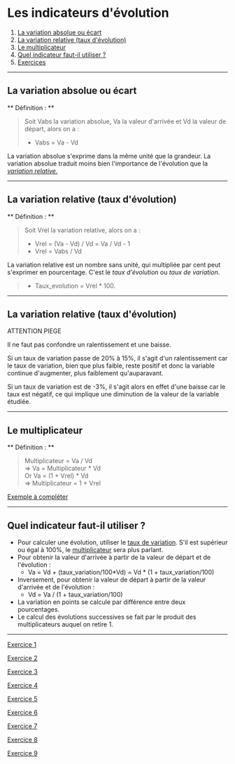 # Les indicateurs d'évolution

1. [La variation absolue ou écart](#/6/1)
2. [La variation relative (taux d'évolution)](#/6/2)
3. [Le multiplicateur](#/6/4)
4. [Quel indicateur faut-il utiliser ?](#/6/5)
5. [Exercices](#/6/6)

----

## La variation absolue ou écart

** Définition : **
> Soit Vabs la variation absolue, Va la valeur d'arrivée et Vd la valeur de départ, alors on a :  
> - Vabs = Va - Vd

La variation absolue s'exprime dans la même unité que la grandeur.
La variation absolue traduit moins bien l'importance de l'évolution que la *[variation relative.](#/6/2)*  

----

## La variation relative (taux d'évolution)  

** Définition : **
> Soit Vrel la variation relative, alors on a :  
> - Vrel = (Va - Vd) / Vd = Va / Vd - 1  
> - Vrel = Vabs / Vd  

La variation relative est un nombre sans unité, qui multipliée par cent peut s'exprimer en pourcentage. C'est le *taux d'évolution* ou *taux de variation*.  

> - Taux_evolution = Vrel * 100.  

----

## La variation relative (taux d'évolution)

<p id="piege"> ATTENTION PIEGE</p>
<div id="souspiege"><p>Il ne faut pas confondre un ralentissement et une baisse.</p>

<p>Si un taux de variation passe de 20% à 15%, il s'agit d'un ralentissement car le taux de variation, bien que plus faible, reste positif et donc la variable continue d'augmenter, plus faiblement qu'auparavant.</p>

<p>Si un taux de variation est de -3%, il s'agit alors en effet d'une baisse car le taux est négatif, ce qui implique une diminution de la valeur de la variable étudiée.</p></div>

----

## Le multiplicateur  

** Définition : **  
> Multiplicateur = Va / Vd  
> => Va = Multiplicateur \* Vd  
> Or Va = (1 + Vrel) \* Vd  
> => Multiplicateur = 1 + Vrel  

[Exemple à compléter](files/exemple-a-completer.ods)  

----

## Quel indicateur faut-il utiliser ?  
- Pour calculer une évolution, utiliser le [taux de variation](#/6/2). S'il est supérieur ou égal à 100%, le [multiplicateur](#/6/3) sera plus parlant.  
- Pour obtenir la valeur d'arrivée à partir de la valeur de départ et de l'évolution :  
    - Va = Vd + (taux_variation/100\*Vd) = Vd \* (1 + taux_variation/100)  
- Inversement, pour obtenir la valeur de départ à partir de la valeur d'arrivée et de l'évolution :  
    - Vd = Va / (1 + taux_variation/100)  
- La variation en points se calcule par différence entre deux pourcentages.  
- Le calcul des évolutions successives se fait par le produit des multiplicateurs auquel on retire 1.  

----

[Exercice 1](files/exercice13.ods)  

[Exercice 2](files/exercice14.ods)  

[Exercice 3](files/exercice15.ods)  

[Exercice 4](files/exercice16.ods)  

[Exercice 5](files/exercice17.ods)  

[Exercice 6](files/exercice18.ods)  

[Exercice 7](files/exercice19.ods)  

[Exercice 8](files/exercice20.ods)  

[Exercice 9](files/exercice21.ods)
